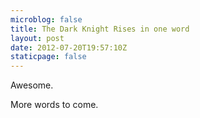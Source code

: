 ```yaml
---
microblog: false
title: The Dark Knight Rises in one word
layout: post
date: 2012-07-20T19:57:10Z
staticpage: false
---
```


Awesome.

More words to come.
